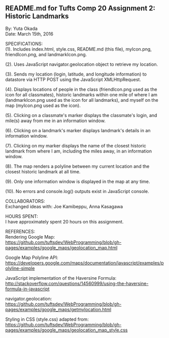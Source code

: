 ## README.md for Tufts Comp 20 Assignment 2: Historic Landmarks
By: Yuta Okada <br/>
Date: March 15th, 2016 <br/>


SPECIFICATIONS: <br/>
(1). Includes index.html, style.css, README.md (this file), myIcon.png, friendIcon.png, and landmarkIcon.png.

(2). Uses JavaScript navigator.geolocation object to retrieve my location.

(3). Sends my location (login, latitude, and longitude information) to datastore via HTTP POST using the JavaScript XMLHttpRequest.

(4). Displays locations of people in the class (friendIcon.png used as the icon for all classmates),  historic landmarks within one mile of where I am (landmarkIcon.png used as the icon for all landmarks), and myself on the map (myIcon.png used as the icon).

(5). Clicking on a classmate's marker displays the classmate's login, and mile(s) away from me in an information window.

(6). Clicking on a landmark's marker displays landmark's details in an information window.

(7). Clicking on my marker displays the name of the closest historic landmark from where I am, including the miles away, in an information window.

(8). The map renders a polyline between my current location and the closest historic landmark at all time.

(9). Only one information window is displayed in the map at any time.

(10). No errors and console.log() outputs exist in JavaScript console.


COLLABORATORS: <br/>
Exchanged ideas with: Joe Kamibeppu, Anna Kasagawa


HOURS SPENT: <br/>
I have approximately spent 20 hours on this assignment.


REFERENCES: <br/>
Rendering Google Map: https://github.com/tuftsdev/WebProgramming/blob/gh-pages/examples/google_maps/geolocation_map.html

Google Map Polyline API: https://developers.google.com/maps/documentation/javascript/examples/polyline-simple

JavaScript implementation of the Haversine Formula:
http://stackoverflow.com/questions/14560999/using-the-haversine-formula-in-javascript

navigator.geolocation: https://github.com/tuftsdev/WebProgramming/blob/gh-pages/examples/google_maps/getmylocation.html

Styling in CSS (style.css) adapted from: https://github.com/tuftsdev/WebProgramming/blob/gh-pages/examples/google_maps/geolocation_map_style.css